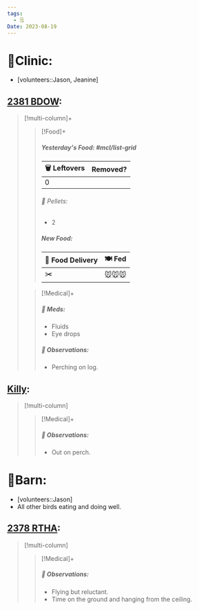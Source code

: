 ```yaml
---
tags:
  - 🗒️
Date: 2023-08-19
---
```


# 🏥Clinic:
- [volunteers::Jason, Jeanine]

## [2381 BDOW](../RARE%20Birds/2381%20BDOW.md):
> [!multi-column]+
>
>> [!Food]+
>> ##### Yesterday's Food: #mcl/list-grid
>> |🗑️ Leftovers| Removed?
>> |---|---|
>>|0|
>>
>>###### 💩 Pellets:
>>- 2
>>
>> ##### New Food:
>> |🚚 Food Delivery| 🍽️ Fed|
>> |---|---|
>>|✂️|🐭🐭🐭
>
>> [!Medical]+
>> ##### 💊 Meds:
>> - Fluids
>> - Eye drops
>>
>> ##### 🔭 Observations:
>> - Perching on log.

## [Killy](../RARE%20Birds/Ed%20Birds/Killy.md):
> [!multi-column]
>
>> [!Medical]+
>> ##### 🔭 Observations:
>> - Out on perch.

# 🏡Barn:
- [volunteers::Jason]
- All other birds eating and doing well.

## [2378 RTHA](../RARE%20Birds/2378%20RTHA.md):
> [!multi-column]
>
>> [!Medical]+
>> ##### 🔭 Observations:
>> - Flying but reluctant. 
>> - Time on the ground and hanging from the ceiling.  

